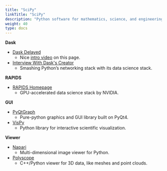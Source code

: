 ```yaml
---
title: "SciPy"
linkTitle: "SciPy"
description: "Python software for mathematics, science, and engineering."
weight: 40
type: docs
---
```


**Dask**

* [Dask Delayed](https://docs.dask.org/en/latest/delayed.html)
  * Nice [intro video](https://youtu.be/SHqFmynRxVU) on this page.
* [Interview With Dask's Creator](https://notamonadtutorial.com/interview-with-dasks-creator-scale-your-python-from-one-computer-to-a-thousand-b4483376f200)
  * Smashing Python’s networking stack with its data science stack.

**RAPIDS**

* [RAPIDS Homepage](https://rapids.ai/)
  * GPU-accelerated data science stack by NVIDIA.

**GUI**

* [PyQtGraph](http://www.pyqtgraph.org/)
  * Pure-python graphics and GUI library built on PyQt4.
* [VisPy](http://vispy.org/)
  * Python library for interactive scientific visualization.

**Viewer**

* [Napari](https://napari.org/)
  * Multi-dimensional image viewer for Python.
* [Polyscope](https://polyscope.run/py/)
   * C++/Python viewer for 3D data, like meshes and point clouds.
 